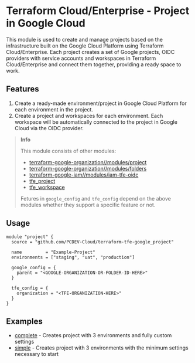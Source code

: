 # Terraform Cloud/Enterprise - Project in Google Cloud

This module is used to create and manage projects based on the infrastructure built on the Google Cloud Platform using Terraform Cloud/Enterprise. Each project creates a set of Google projects, OIDC providers with service accounts and workspaces in Terraform Cloud/Enterprise and connect them together, providing a ready space to work.

## Features

1. Create a ready-made environment/project in Google Cloud Platform for each environment in the project.
2. Create a project and workspaces for each environment. Each workspace will be automatically connected to the project in Google Cloud via the OIDC provider.

> **Info**
>
> This module consists of other modules:
> 
> - [terraform-google-organization//modules/project](https://github.com/PCDEV-Cloud/terraform-google-organization/tree/main/modules/project)
> - [terraform-google-organization//modules/folders](https://github.com/PCDEV-Cloud/terraform-google-organization/tree/main/modules/folders)
> - [terraform-google-iam//modules/iam-tfe-oidc](https://github.com/PCDEV-Cloud/terraform-google-iam/tree/main/modules/iam-tfe-oidc)
> - [tfe_project](https://github.com/PCDEV-Cloud/terraform-tfe-tfe_project)
> - [tfe_workspace](https://github.com/PCDEV-Cloud/terraform-tfe-tfe_workspace)
> 
> Fetures in `google_config` and `tfe_config` depend on the above modules whether they support a specific feature or not.

## Usage

```hcl
module "project" {
  source = "github.com/PCDEV-Cloud/terraform-tfe-google_project"

  name         = "Example-Project"
  environments = ["staging", "uat", "production"]

  google_config = {
    parent = "<GOOGLE-ORGANIZATION-OR-FOLDER-ID-HERE>"
  }

  tfe_config = {
    organization = "<TFE-ORGANIZATION-HERE>"
  }
}
```

## Examples

- [complete](https://github.com/PCDEV-Cloud/terraform-tfe-google_project/tree/main/examples/complete) - Creates project with 3 environments and fully custom settings
- [simple](https://github.com/PCDEV-Cloud/terraform-tfe-google_project/tree/main/examples/simple) - Creates project with 3 environments with the minimum settings necessary to start